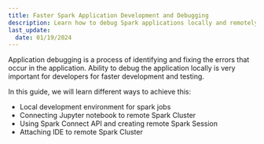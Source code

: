 ```yaml
---
title: Faster Spark Application Development and Debugging
description: Learn how to debug Spark applications locally and remotely
last_update:
  date: 01/19/2024
---
```


Application debugging is a process of identifying and fixing the errors that occur in the application.
Ability to debug the application locally is very important for developers for faster development and testing.

In this guide, we will learn different ways to achieve this:

- Local development environment for spark jobs
- Connecting Jupyter notebook to remote Spark Cluster
- Using Spark Connect API and creating remote Spark Session
- Attaching IDE to remote Spark Cluster
